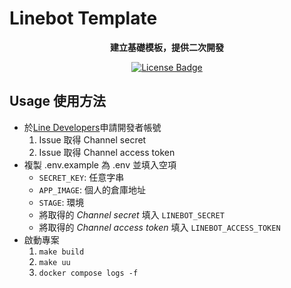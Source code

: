<!-- Please be careful editing the below HTML, as GitHub is quite finicky with anything that looks like an HTML tag in GitHub Flavored Markdown. -->
# Linebot Template
<p align="center">
    <!-- Banner Placeholder -->
</p>
<p align="center">
  <b>建立基礎模板，提供二次開發</b>
</p>
<p align="center">
  <a href="https://github.com/Ron-Chang/linebot-template/blob/main/LICENSE">
    <img src="https://img.shields.io/github/license/Ron-Chang/linebot-template" alt="License Badge">
  </a>
  <!--
      <a href="https://github.com/Ron-Chang/linebot-template/blob/main/CHANGELOG">
        <img src="https://img.shields.io/badge/view-changelog-green.svg" alt="Changelog Badge">
      </a>
  -->
</p>

## Usage 使用方法
- 於[Line Developers](https://developers.line.biz/)申請開發者帳號
    1. Issue 取得 Channel secret
    2. Issue 取得 Channel access token
- 複製 .env.example 為 .env 並填入空項
    - `SECRET_KEY`: 任意字串
    - `APP_IMAGE`: 個人的倉庫地址
    - `STAGE`: 環境
    - 將取得的 _Channel secret_ 填入 `LINEBOT_SECRET`
    - 將取得的 _Channel access token_ 填入 `LINEBOT_ACCESS_TOKEN`
- 啟動專案
    1. `make build`
    2. `make uu`
    3. `docker compose logs -f`
